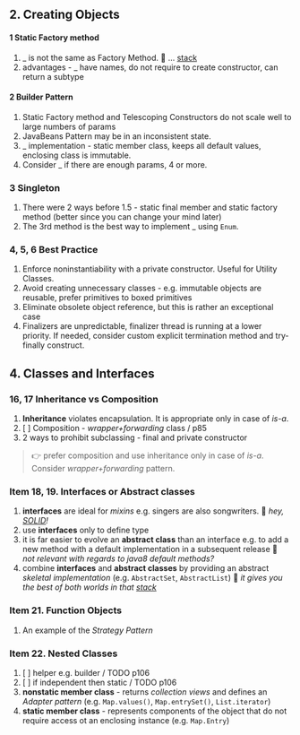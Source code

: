 ## 2. Creating Objects


#### 1 Static Factory method
1. _ is not the same as Factory Method. :thought_balloon: ... [stack](https://stackoverflow.com/a/9914562)
1. advantages - _ have names, do not require to create constructor, can return a subtype

#### 2 Builder Pattern
1. Static Factory method and Telescoping Constructors do not scale well to large numbers of params
1. JavaBeans Pattern may be in an inconsistent state.
1. _ implementation - static member class, keeps all default values, enclosing class is immutable.
1. Consider _ if there are enough params, 4 or more.

### 3 Singleton
1. There were 2 ways before 1.5 - static final member and static factory method (better since you can change your mind later)
1. The 3rd method is the best way to implement _ using `Enum`.

### 4, 5, 6 Best Practice
1. Enforce noninstantiability with a private constructor. Useful for Utility Classes.
1. Avoid creating unnecessary classes - e.g. immutable objects are reusable, prefer primitives to boxed primitives
1. Eliminate obsolete object reference, but this is rather an exceptional case
1. Finalizers are unpredictable, finalizer thread is running at a lower priority. If needed, consider custom explicit termination method and try-finally construct. 


## 4. Classes and Interfaces

### 16, 17 Inheritance vs Composition
1. **Inheritance** violates encapsulation. It is appropriate only in case of *is-a*.
1. [ ] Composition - *wrapper+forwarding* class / p85
1. 2 ways to prohibit subclassing - final and private constructor
> :point_right: prefer composition and use inheritance only in case of *is-a*. Consider *wrapper+forwarding* pattern.

### Item 18, 19. Interfaces or Abstract classes
1. **interfaces** are ideal for *mixins* e.g. singers are also songwriters. :thought_balloon: *hey, [SOLID](https://en.wikipedia.org/wiki/SOLID_(object-oriented_design))!*
1. use **interfaces** only to define type
1. it is far easier to evolve an **abstract class** than an interface e.g. to add a new method with a default implementation in a subsequent release :thought_balloon: *not relevant with regards to java8 default methods?*
1. combine **interfaces** and **abstract classes** by providing an abstract *skeletal implementation* (e.g. `AbstractSet`, `AbstractList`) :thought_balloon: *it gives you the best of both worlds in that [stack](https://stackoverflow.com/a/13437007)* 
### Item 21. Function Objects
1. An example of the *Strategy Pattern*

### Item 22. Nested Classes
1. [ ] helper e.g. builder / TODO p106
1. [ ] if independent then static / TODO p106
1. **nonstatic member class** - returns *collection views* and defines an *Adapter pattern* (e.g. `Map.values()`, `Map.entrySet()`, `List.iterator`)
1. **static member class** - represents components of the object that do not require access ot an enclosing instance (e.g. `Map.Entry`)
